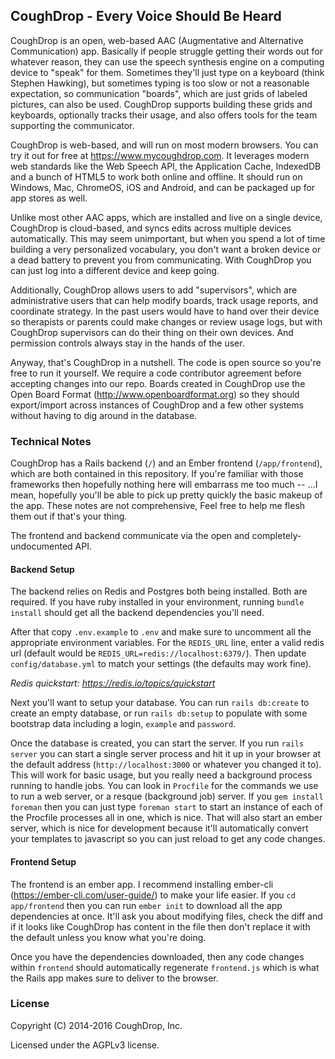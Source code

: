 ## CoughDrop - Every Voice Should Be Heard

CoughDrop is an open, web-based AAC (Augmentative and Alternative Communication) app. Basically
if people struggle getting their words out for whatever reason, they can use
the speech synthesis engine on a computing device to "speak" for them. Sometimes
they'll just type on a keyboard (think Stephen Hawking), but sometimes typing is too slow
or not a reasonable expectation, so communication
"boards", which are just grids of labeled pictures, can also be used. CoughDrop supports
building these grids and keyboards, optionally tracks their usage, and also offers
tools for the team supporting the communicator.

CoughDrop is web-based, and will run on most modern browsers. You can try it out
for free at https://www.mycoughdrop.com. It leverages modern web standards like the
Web Speech API, the Application Cache, IndexedDB and a bunch of HTML5 to work
both online and offline. It should run on Windows, Mac, ChromeOS, iOS and Android, and can
be packaged up for app stores as well.

Unlike most other AAC apps, which are installed and live on a single device, CoughDrop
is cloud-based, and syncs edits across multiple devices automatically. This may seem 
unimportant, but when you spend a lot of time building a very personalized vocabulary,
you don't want a broken device or a dead battery to prevent you from communicating. With
CoughDrop you can just log into a different device and keep going.

Additionally, CoughDrop allows users to add "supervisors", which are administrative
users that can help modify boards, track usage reports, and coordinate strategy. In the
past users would have to hand over their device so therapists or parents could make
changes or review usage logs, but with CoughDrop supervisors can do their thing on their
own devices. And permission controls always stay in the hands of the user.

Anyway, that's CoughDrop in a nutshell. The code is open source so you're free to
run it yourself. We require a code contributor agreement before accepting changes into
our repo. Boards created in CoughDrop use the Open Board Format (http://www.openboardformat.org)
so they should export/import across instances of CoughDrop and a few other systems
without having to dig around in the database.

### Technical Notes

CoughDrop has a Rails backend (`/`) and an Ember frontend (`/app/frontend`), which are 
both contained in this
repository. If you're familiar with those frameworks then hopefully nothing here will
embarrass me too much -- ...I mean, hopefully you'll be able to pick up pretty quickly
the basic makeup of the app. These notes are not comprehensive, Feel free to help
me flesh them out if that's your thing.

The frontend and backend communicate via the open and completely-undocumented API.

#### Backend Setup

The backend relies on Redis and Postgres both being installed. Both are required. If 
you have ruby installed in your environment, running `bundle install` should get all
the backend dependencies you'll need.

After that copy `.env.example` to `.env` and make sure to uncomment all the
appropriate environment variables. For the `REDIS_URL` line,
enter a valid redis url (default would be `REDIS_URL=redis://localhost:6379/`). 
Then update
`config/database.yml` to match your settings (the defaults may work fine).

<i>Redis quickstart: https://redis.io/topics/quickstart</i>

Next you'll want to setup your database. You can run `rails db:create` to create an 
empty database, or run `rails db:setup` to populate with some bootstrap data including
a login, `example` and `password`.

Once the database is created, you can start the server. If you run `rails server` you
can start a single server process and hit it up in your browser at the default address
(`http://localhost:3000` or whatever you changed it to). This will work for basic
usage, but you really need a background process running to handle jobs. You can look in 
`Procfile` for the commands we use to run a web server, or a resque (background job) server.
If you `gem install foreman` then you can just type `foreman start` to start an instance
of each of the Procfile processes all in one, which is nice. That will also start
an ember server, which is nice for development because it'll automatically convert 
your templates to javascript so you can just reload to get any code changes.

#### Frontend Setup

The frontend is an ember app. I recommend installing ember-cli (https://ember-cli.com/user-guide/)
to make your life easier. If you `cd app/frontend` then you can run `ember init` to 
download all the app dependencies at once. It'll ask you about modifying files, check the
diff and if it looks like CoughDrop has content in the file then don't replace it with the
default unless you know what you're doing.

Once you have the dependencies downloaded, then any code changes within `frontend` should
automatically regenerate `frontend.js` which is what the Rails app makes sure to deliver
to the browser.

### License

Copyright (C) 2014-2016 CoughDrop, Inc.

Licensed under the AGPLv3 license.
